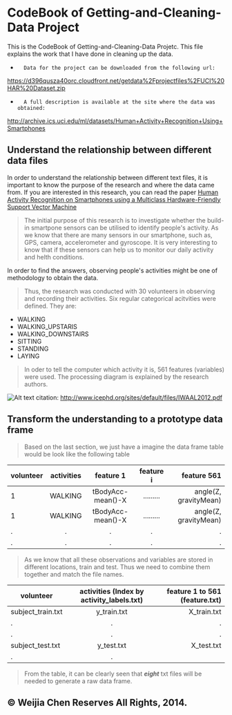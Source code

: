 CodeBook of Getting-and-Cleaning-Data Project
========================================================================

This is the CodeBook of Getting-and-Cleaning-Data Projetc. This file explains the work that I have done in cleaning up the data.

*       Data for the project can be downloaded from the following url:
https://d396qusza40orc.cloudfront.net/getdata%2Fprojectfiles%2FUCI%20HAR%20Dataset.zip

*       A full description is available at the site where the data was obtained:
http://archive.ics.uci.edu/ml/datasets/Human+Activity+Recognition+Using+Smartphones

## Understand the relationship between different data files
In order to understand the relationship between different text files, it is important to know the purpose of the research and where the data came from. If you are interested in this research, you can read the paper [Human Activity Recognition on Smartphones using a Multiclass Hardware-Friendly Support Vector Machine](http://www.icephd.org/sites/default/files/IWAAL2012.pdf)

> The initial purpose of this research is to investigate whether the build-in smartpone sensors can be utilised to identify people's activity. As we know that there are many sensors in our smartphone, such as, GPS, camera, accelerometer and gyroscope. It is very interesting to know that if these sensors can help us to monitor our daily activity and helth conditions. 

In order to find the answers, observing people's activities might be one of methodology to obtain the data. 

> Thus, the research was conducted with 30 volunteers in observing and recording their activities. Six regular categorical acitvities were defined. They are:

 * WALKING
 * WALKING_UPSTARIS
 * WALKING_DOWNSTAIRS
 * SITTING
 * STANDING
 * LAYING
 
> In oder to tell the computer which activity it is, 561 features (variables) were used. The processing diagram is explained by the research authors.

![Alt text](/Users/Mavis/Getting-and-Cleaning-Data/project.solution/process.png)
citation: http://www.icephd.org/sites/default/files/IWAAL2012.pdf
 
## Transform the understanding to a prototype data frame

> Based on the last section, we just have a imagine the data frame table would be look like the following table

|volunteer     |activities     |feature 1          |feature i    |feature 561          |
|------------- |:-------------:|:-----------------:|:-----------:| -------------------:|
|1             |WALKING        |tBodyAcc-mean()-X  |.........    |angle(Z, gravityMean)|
|1             |WALKING        |tBodyAcc-mean()-X  |.........    |angle(Z, gravityMean)|
|.             | .             | .                 |      .      |         .           |
|.             | .             | .                 |      .      |         .           |

> As we know that all these observations and variables are stored in different locations, train and test. Thus we need to combine them together and match the file names.


|volunteer         |activities (Index by activity_labels.txt)|feature 1 to 561  (feature.txt) |
|----------------- |:---------------------------------------:| ------------------------------:|
|subject_train.txt |             y_train.txt                 |          X_train.txt           |
|.                 |                    .                    |                .               |
|.                 |                    .                    |                .               |                       
|subject_test.txt  |             y_test.txt                  |          X_test.txt            |
|.                 |                    .                    |                                |

> From the table, it can be clearly seen that **_eight_** txt files will be needed to generate a raw data frame. 


## © Weijia Chen Reserves All Rights, 2014.